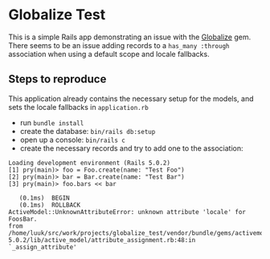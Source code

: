 # Globalize Test

This is a simple Rails app demonstrating an issue with the [Globalize](https://github.com/globalize/globalize) gem.
There seems to be an issue adding records to a `has_many :through` association
when using a default scope and locale fallbacks.

## Steps to reproduce

This application already contains the necessary setup for the models, and sets
the locale fallbacks in `application.rb`

- run `bundle install`
- create the database: `bin/rails db:setup`
- open up a console: `bin/rails c`
- create the necessary records and try to add one to the association:

```
Loading development environment (Rails 5.0.2)
[1] pry(main)> foo = Foo.create(name: "Test Foo")
[2] pry(main)> bar = Bar.create(name: "Test Bar")
[3] pry(main)> foo.bars << bar

   (0.1ms)  BEGIN
   (0.1ms)  ROLLBACK
ActiveModel::UnknownAttributeError: unknown attribute 'locale' for FoosBar.
from /home/luuk/src/work/projects/globalize_test/vendor/bundle/gems/activemodel-5.0.2/lib/active_model/attribute_assignment.rb:48:in `_assign_attribute'
```
